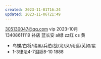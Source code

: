 ```yaml
---  
created: 2023-11-01T16:24  
updated: 2023-11-06T21:49  
---  
```

  
305130047@qq.com vip 2023-10月  
13408611119 补店 蓝长安 al绿 zz红 cs 黄  
- 鸟蝶/白将/瑞黑/兵伯/战/龙/凤/雨巡/芙如/星  
- 1-3律法4-7泪妖8-10 1888